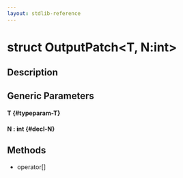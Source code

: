 ```yaml
---
layout: stdlib-reference
---
```


# struct OutputPatch\<T, N:int\>

## Description



## Generic Parameters

#### T {#typeparam-T}
#### N  : int {#decl-N}

## Methods

* operator\[\]

